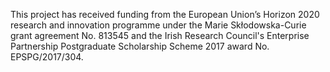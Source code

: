 This project has received funding from the European Union’s Horizon 2020 research and  innovation programme under the Marie Skłodowska-Curie grant agreement No. 813545 and the Irish Research Council's Enterprise Partnership Postgraduate Scholarship Scheme 2017 award No. EPSPG/2017/304. 

